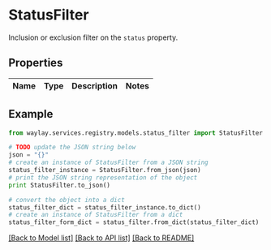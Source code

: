 # StatusFilter

Inclusion or exclusion filter on the `status` property.

## Properties

Name | Type | Description | Notes
------------ | ------------- | ------------- | -------------

## Example

```python
from waylay.services.registry.models.status_filter import StatusFilter

# TODO update the JSON string below
json = "{}"
# create an instance of StatusFilter from a JSON string
status_filter_instance = StatusFilter.from_json(json)
# print the JSON string representation of the object
print StatusFilter.to_json()

# convert the object into a dict
status_filter_dict = status_filter_instance.to_dict()
# create an instance of StatusFilter from a dict
status_filter_form_dict = status_filter.from_dict(status_filter_dict)
```
[[Back to Model list]](../README.md#documentation-for-models) [[Back to API list]](../README.md#documentation-for-api-endpoints) [[Back to README]](../README.md)


